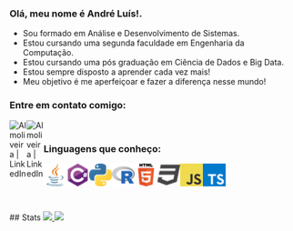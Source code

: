 
### Olá, meu nome é André Luís!.
- Sou formado em Análise e Desenvolvimento de Sistemas.
- Estou cursando uma segunda faculdade em Engenharia da Computação.
- Estou cursando uma pós graduação em Ciência de Dados e Big Data.
- Estou sempre disposto a aprender cada vez mais!
- Meu objetivo é me aperfeiçoar e fazer a diferença nesse mundo!

### Entre em contato comigo:
<a href="https://www.linkedin.com/in/andr%C3%A9-lu%C3%ADs-martins-de-oliveira-b7a776178">
  <img align="left" alt="Almoliveira | LinkedIn" width="30px" src="https://cdn.jsdelivr.net/npm/simple-icons@v3/icons/linkedin.svg" />
</a>
<a href="mailto:an10.martins.oliveira@gmail.com">
  <img align="left" alt="Almoliveira | LinkedIn" width="30px" src="https://cdn.jsdelivr.net/npm/simple-icons@v3/icons/gmail.svg" />
</a>

<br />

### Linguagens que conheço:
<div>
<img align="left" alt="Java" width="40px" src="/src/java/java_32x32.png">
<img align="left" alt="C#" width="40px" src="/src/csharp/csharp_32x32.png">
<img align="left" alt="Python" width="40px" src="/src/python/python_32x32.png">
<img align="left" alt="R" width="40px" src="/src/r/r_32x32.png">
<img align="left" alt="HTML" width="40px" src="/src/html/html_32x32.png">
<img align="left" alt="CSS" width="40px" src="/src/css/css_32x32.png">
<img align="left" alt="JavaScript" width="40px" src="/src/javascript/javascript_32x32.png">
<img align="left" alt="TypeScript" width="40px" src="/src/typescript/typescript_32x32.png">
</div>
<br />
<br />



<div style="margin-top: 50px">
  ## Stats
  
  <a href="https://github.com/almoliveira">
  <img height="150px" src="https://github-readme-stats.vercel.app/api?username=almoliveira&bg_color=30,e96443,904e95&title_color=fff&text_color=fff&border_radius=28"/>
  <img height="150px" src="https://github-readme-stats.vercel.app/api/top-langs/?username=almoliveira&layout=compact&langs_count=4&theme=jolly&border_radius=28"/>
  </a>
</div>
